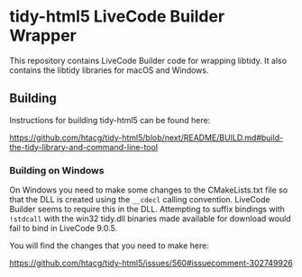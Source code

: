 # tidy-html5 LiveCode Builder Wrapper

This repository contains LiveCode Builder code for wrapping libtidy. It also contains the libtidy libraries for macOS and Windows.

## Building 

Instructions for building tidy-html5 can be found here:

https://github.com/htacg/tidy-html5/blob/next/README/BUILD.md#build-the-tidy-library-and-command-line-tool

### Building on Windows

On Windows you need to make some changes to the CMakeLists.txt file so that the DLL is created using the `__cdecl` calling convention. LiveCode Builder seems to require this in the DLL. Attempting to suffix bindings with `!stdcall` with the win32 tidy.dll binaries made available for download would fail to bind in LiveCode 9.0.5. 

You will find the changes that you need to make here:

https://github.com/htacg/tidy-html5/issues/560#issuecomment-302749926
